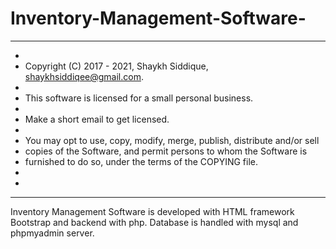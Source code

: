 # Inventory-Management-Software-


***************************************************************************
 *
 * Copyright (C) 2017 - 2021, Shaykh Siddique, <shaykhsiddiqee@gmail.com>.
 *
 * This software is licensed for a small personal business.
 *
 * Make a short email to get licensed.
 *
 * You may opt to use, copy, modify, merge, publish, distribute and/or sell
 * copies of the Software, and permit persons to whom the Software is
 * furnished to do so, under the terms of the COPYING file.
 *
 *
 ***************************************************************************
 
 
 
 Inventory Management Software is developed with HTML framework Bootstrap and backend with php. Database is handled with mysql and phpmyadmin server.
